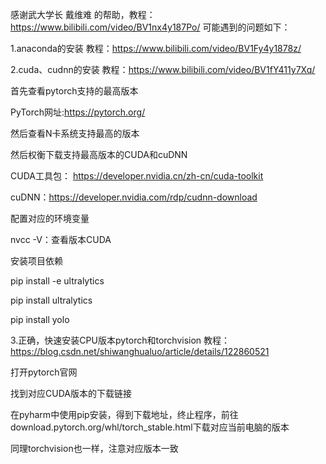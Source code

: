 感谢武大学长 戴维难 的帮助，教程：https://www.bilibili.com/video/BV1nx4y187Po/
可能遇到的问题如下：

1.anaconda的安装
  教程：https://www.bilibili.com/video/BV1Fy4y1878z/
  
2.cuda、cudnn的安装
  教程：https://www.bilibili.com/video/BV1fY411y7Xq/
  
  首先查看pytorch支持的最高版本
  
  PyTorch网址:https://pytorch.org/

  然后查看N卡系统支持最高的版本
  
  然后权衡下载支持最高版本的CUDA和cuDNN

  CUDA工具包： https://developer.nvidia.cn/zh-cn/cuda-toolkit

  cuDNN：https://developer.nvidia.com/rdp/cudnn-download

  配置对应的环境变量

  nvcc -V：查看版本CUDA

  安装项目依赖

  pip install -e ultralytics

  pip install ultralytics

  pip install yolo

3.正确，快速安装CPU版本pytorch和torchvision
  教程：https://blog.csdn.net/shiwanghualuo/article/details/122860521

  打开pytorch官网
  
  找到对应CUDA版本的下载链接

  在pyharm中使用pip安装，得到下载地址，终止程序，前往download.pytorch.org/whl/torch_stable.html下载对应当前电脑的版本

  同理torchvision也一样，注意对应版本一致

